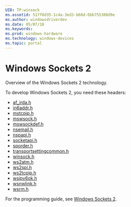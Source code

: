 ```yaml
---
UID: TP:winsock
ms.assetid: 517f0d35-1c4a-3ed3-b68d-6bb755388d9e
ms.author: windowsdriverdev
ms.date: 05/07/18
ms.keywords: 
ms.prod: windows-hardware
ms.technology: windows-devices
ms.topic: portal
---
```


# Windows Sockets 2



Overview of the Windows Sockets 2 technology.

To develop Windows Sockets 2, you need these headers:

 * [af_irda.h](..\af_irda\index.md)
 * [in6addr.h](..\in6addr\index.md)
 * [mstcpip.h](..\mstcpip\index.md)
 * [mswsock.h](..\mswsock\index.md)
 * [mswsockdef.h](..\mswsockdef\index.md)
 * [nsemail.h](..\nsemail\index.md)
 * [nspapi.h](..\nspapi\index.md)
 * [socketapi.h](..\socketapi\index.md)
 * [sporder.h](..\sporder\index.md)
 * [transportsettingcommon.h](..\transportsettingcommon\index.md)
 * [winsock.h](..\winsock\index.md)
 * [ws2atm.h](..\ws2atm\index.md)
 * [ws2spi.h](..\ws2spi\index.md)
 * [ws2tcpip.h](..\ws2tcpip\index.md)
 * [wsipv6ok.h](..\wsipv6ok\index.md)
 * [wsnwlink.h](..\wsnwlink\index.md)
 * [wsrm.h](..\wsrm\index.md)

For the programming guide, see [Windows Sockets 2](https://review.docs.microsoft.com/en-us/win32-test/winsock).
